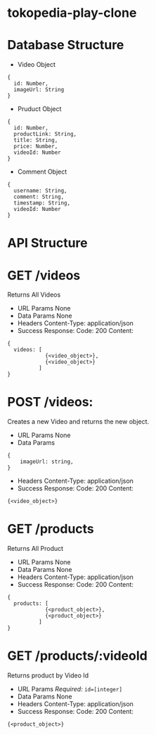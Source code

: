 # tokopedia-play-clone

# Database Structure
* Video Object
```
{
  id: Number,
  imageUrl: String
}
```
* Pruduct Object
```
{
  id: Number,
  productLink: String,
  title: String,
  price: Number,
  videoId: Number
}
```
* Comment Object
```
{
  username: String,
  comment: String,
  timestamp: String,
  videoId: Number
}
```

# API Structure
# GET /videos
Returns All Videos
- URL Params
  None
- Data Params
  None
- Headers
  Content-Type: application/json
- Success Response:
  Code: 200
  Content:
```
{
  videos: [
            {<video_object>},
            {<video_object>}
          ]
}
```

# POST /videos:
Creates a new Video and returns the new object.
- URL Params
  None
- Data Params
```
{
    imageUrl: string,
}
```
- Headers
  Content-Type: application/json
- Success Response:
  Code: 200
  Content:
```
{<video_object>}
```

# GET /products
Returns All Product
- URL Params
  None
- Data Params
  None
- Headers
  Content-Type: application/json
- Success Response:
  Code: 200
  Content:
```
{
  products: [
            {<product_object>},
            {<product_object>}
          ]
}
```

# GET /products/:videoId
Returns product by Video Id
- URL Params
  *Required:* `id=[integer]`
- Data Params
  None
- Headers
  Content-Type: application/json
- Success Response:
  Code: 200
  Content:
```
{<product_object>}
```
